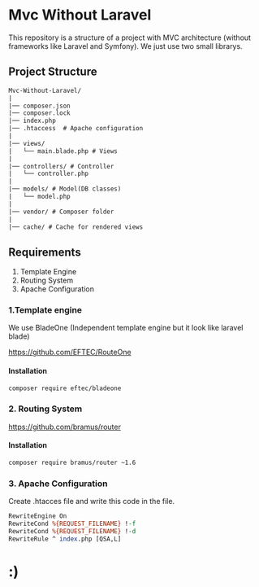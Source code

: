 # Mvc Without Laravel
This repository is a structure of a project with MVC architecture (without frameworks like Laravel and Symfony).
We just use two small librarys.

## Project Structure
```txt
Mvc-Without-Laravel/
|
|── composer.json
|── composer.lock
|── index.php
|── .htaccess  # Apache configuration
|
|── views/
|   └── main.blade.php # Views
|
|── controllers/ # Controller
|   └── controller.php
|
|── models/ # Model(DB classes)
|   └── model.php
|
|── vendor/ # Composer folder
|
|── cache/ # Cache for rendered views
```

## Requirements
1. Template Engine
2. Routing System
3. Apache Configuration

### 1.Template engine
We use BladeOne (Independent template engine but it look like laravel blade)

https://github.com/EFTEC/RouteOne
#### Installation
```bash
composer require eftec/bladeone
```

### 2. Routing System
https://github.com/bramus/router

#### Installation
```bash
composer require bramus/router ~1.6
```

### 3. Apache Configuration
Create .htacces file and write this code in the file.
```perl
RewriteEngine On
RewriteCond %{REQUEST_FILENAME} !-f
RewriteCond %{REQUEST_FILENAME} !-d
RewriteRule ^ index.php [QSA,L]
```
# :)
